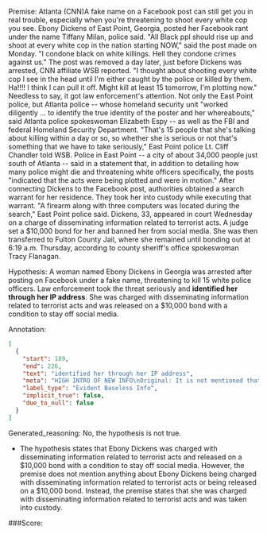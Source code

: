 
Premise:
Atlanta (CNN)A fake name on a Facebook post can still get you in real trouble, especially when you're threatening to shoot every white cop you see. Ebony Dickens of East Point, Georgia, posted her Facebook rant under the name Tiffany Milan, police said. "All Black ppl should rise up and shoot at every white cop in the nation starting NOW," said the post made on Monday. "I condone black on white killings. Hell they condone crimes against us." The post was removed a day later, just before Dickens was arrested, CNN affiliate WSB reported. "I thought about shooting every white cop I see in the head until I'm either caught by the police or killed by them.  Ha!!!!  I think I can pull it off.  Might kill at least 15 tomorrow, I'm plotting now." Needless to say, it got law enforcement's attention. Not only the East Point police, but Atlanta police -- whose homeland security unit "worked diligently ... to identify the true identity of the poster and her whereabouts," said Atlanta police spokeswoman Elizabeth Espy -- as well as the FBI and federal Homeland Security Department. "That's 15 people that she's talking about killing within a day or so, so whether she is serious or not that's something that we have to take seriously," East Point police Lt. Cliff Chandler told WSB. Police in East Point -- a city of about 34,000 people just south of Atlanta -- said in a statement that, in addition to detailing how many police might die and threatening white officers specifically, the posts "indicated that the acts were being plotted and were in motion." After connecting Dickens to the Facebook post, authorities obtained a search warrant for her residence. They took her into custody while executing that warrant. "A firearm along with three computers was located during the search," East Point police said. Dickens, 33, appeared in court Wednesday on a charge of disseminating information related to terrorist acts. A judge set a $10,000 bond for her and banned her from social media. She was then transferred to Fulton County Jail, where she remained until bonding out at 6:19 a.m. Thursday, according to county sheriff's office spokeswoman Tracy Flanagan.


Hypothesis:
A woman named Ebony Dickens in Georgia was arrested after posting on Facebook under a fake name, threatening to kill 15 white police officers. Law enforcement took the threat seriously and **identified her through her IP address**. She was charged with disseminating information related to terrorist acts and was released on a $10,000 bond with a condition to stay off social media.

Annotation:
```json
[
  {
    "start": 189,
    "end": 226,
    "text": "identified her through her IP address",
    "meta": "HIGH INTRO OF NEW INFO\nOriginal: It is not mentioned that that police identified her through her IP address.\nGenerative: identified her through her IP address",
    "label_type": "Evident Baseless Info",
    "implicit_true": false,
    "due_to_null": false
  }
]
```

Generated_reasoning:
No, the hypothesis is not true. 
- The hypothesis states that Ebony Dickens was charged with disseminating information related to terrorist acts and released on a $10,000 bond with a condition to stay off social media. However, the premise does not mention anything about Ebony Dickens being charged with disseminating information related to terrorist acts or being released on a $10,000 bond. Instead, the premise states that she was charged with disseminating information related to terrorist acts and was taken into custody.

###Score:
